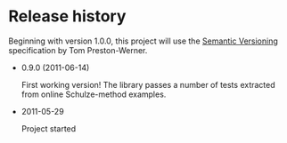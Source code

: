 # Release history

Beginning with version 1.0.0, this project will use the [Semantic Versioning](http://semver.org/) specification by Tom Preston-Werner.

* 0.9.0 (2011-06-14)

    First working version! The library passes a number of tests extracted from online Schulze-method examples.
	
* 2011-05-29

    Project started
